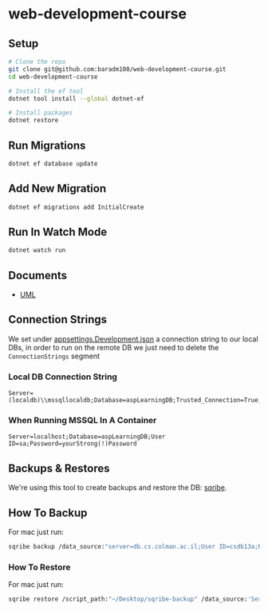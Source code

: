 # web-development-course

## Setup

```bash
# Clone the repo
git clone git@github.com:baradm100/web-development-course.git
cd web-development-course

# Install the ef tool
dotnet tool install --global dotnet-ef

# Install packages
dotnet restore
```

## Run Migrations

```bash
dotnet ef database update
```

## Add New Migration

```bash
dotnet ef migrations add InitialCreate
```

## Run In Watch Mode

```bash
dotnet watch run
```

## Documents

- [UML](https://lucid.app/lucidchart/invitations/accept/inv_d49a6e28-5842-4ef0-bf0c-35581ee00ad5)

## Connection Strings

We set under [appsettings.Development.json](./appsettings.Development.json) a connection string to our local DBs, in order to run on the remote DB we just need to delete the `ConnectionStrings` segment

### Local DB Connection String

```
Server=(localdb)\\mssqllocaldb;Database=aspLearningDB;Trusted_Connection=True;MultipleActiveResultSets=true
```

### When Running MSSQL In A Container

```
Server=localhost;Database=aspLearningDB;User ID=sa;Password=yourStrong(!)Password
```

## Backups & Restores

We're using this tool to create backups and restore the DB: [sqribe](https://sqribe.app/).

## How To Backup

For mac just run:

```bash
sqribe backup /data_source:"server=db.cs.colman.ac.il;User ID=csdb13a;Password=********;Database=CsDB13;" /objects:"all" /output_path:"~/Desktop/sqribe-backup"
```


### How To Restore
For mac just run:
```bash
sqribe restore /script_path:"~/Desktop/sqribe-backup" /data_source:'Server=localhost;Database=aspLearningDB;User ID=sa;Password=yourStrong(!)Password;' /objects:"all"
```